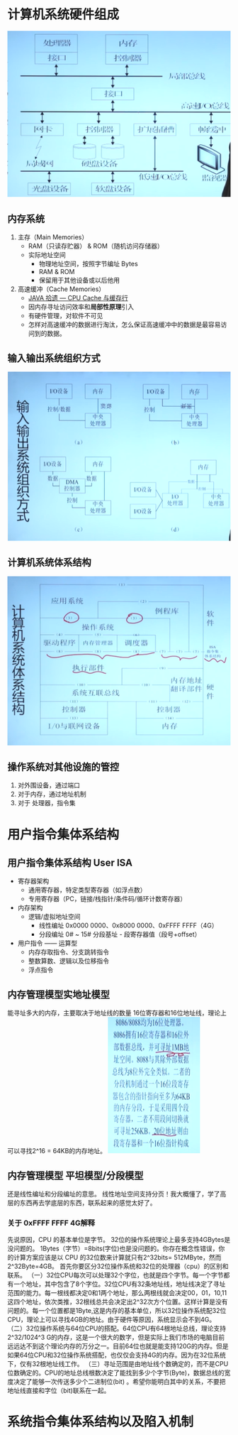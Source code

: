 # 计算机系统硬件组成
![](../img/1.png)

## 内存系统
1. 主存（Main Memories）
    - RAM（只读存贮器） & ROM（随机访问存储器）
    - 实际地址空间
        - 物理地址空间，按照字节编址 Bytes
        - RAM & ROM
        - 保留用于其他设备或以后他用
2. 高速缓冲（Cache Memories）
    - [JAVA 拾遗 — CPU Cache 与缓存行](https://www.cnkirito.moe/cache-line/)
    - 因内存寻址访问效率和**局部性原理**引入
    - 有硬件管理，对软件不可见
    - 怎样对高速缓冲的数据进行淘汰，怎么保证高速缓冲中的数据是最容易访问到的数据。

## 输入输出系统组织方式
![](../img/2.png)

## 计算机系统体系结构
![](../img/3.png)

## 操作系统对其他设施的管控
1. 对外围设备，通过端口
2. 对于内存，通过地址机制
3. 对于 处理器，指令集

# 用户指令集体系结构

## 用户指令集体系结构 User ISA
- 寄存器架构
    - 通用寄存器，特定类型寄存器（如浮点数）
    - 专用寄存器（PC，链接/栈指针/条件码/循环计数寄存器）
- 内存架构
    - 逻辑/虚拟地址空间
        - 线性编址 0x0000 0000、0x8000 0000、0xFFFF FFFF（4G）
        - 分段编址 0# ~ 15# 分段基址 - 段寄存器值（段号+offset）
- 用户指令 —— 运算型
    - 内存存取指令、分支跳转指令
    - 整数算数、逻辑以及位移指令
    - 浮点指令

## 内存管理模型实地址模型
能寻址多大的内存，主要取决于地址线的数量
16位寄存器和16位地址线，理论上可以寻找2^16 = 64KB的内存地址。
![](../img/4.png)

## 内存管理模型 平坦模型/分段模型
还是线性编址和分段编址的意思。
线性地址空间支持分页！我大概懂了，学了高层的东西再去学底层的东西，联系起来的感觉太好了。

### 关于 0xFFFF FFFF 4G解释
先说原因，CPU 的基本单位是字节。
32位的操作系统理论上最多支持4GBytes是没问题的。
1Bytes（字节）=8bits(字位)也是没问题的。你存在概念性错误，你的计算方案应该是以 CPU 的32位数来计算就只有2^32bits= 512MByte，然而2^32Byte=4GB。
首先你要区分32位操作系统和32位的处理器（cpu）的区别和联系。
（一）32位CPU每次可以处理32个字位，也就是四个字节。每一个字节都有一个地址，其中包含了8个字位。32位CPU有32条地址线，地址线决定了寻址范围的能力。每一根线都决定0和1两个地址，那么两根线就会决定00，01，10,11这四个地址，依次类推，32根线总共会决定出2^32次方个位置。这样计算是没有问题的。每一个位置都是1Byte,这是内存的基本单位，所以32位操作系统配32位CPU，理论上可以寻找4GB的地址。由于硬件等原因，系统显示会不到4G。
（二）32位操作系统与64位CPU的搭配。64位CPU有64根地址总线，理论支持2^32/1024^3 G的内存，这是一个很大的数字，但是实际上我们市场的电脑目前远远达不到这个理论内存的万分之一。目前64位也就是能支持120G的内存。但是如果64位CPU和32位操作系统搭配，也仅仅会支持4G的内存。因为在32位系统下，仅有32根地址线工作。
（三）寻址范围是由地址线个数确定的，而不是CPU位数确定的。CPU的地址总线根数决定了能找到多少个字节(Byte)，数据总线的宽度决定了能够一次传送多少个二进制位(bit) 。希望你能明白其中的关系，不要把地址线直接和字位（bit)联系在一起。

# 系统指令集体系结构以及陷入机制